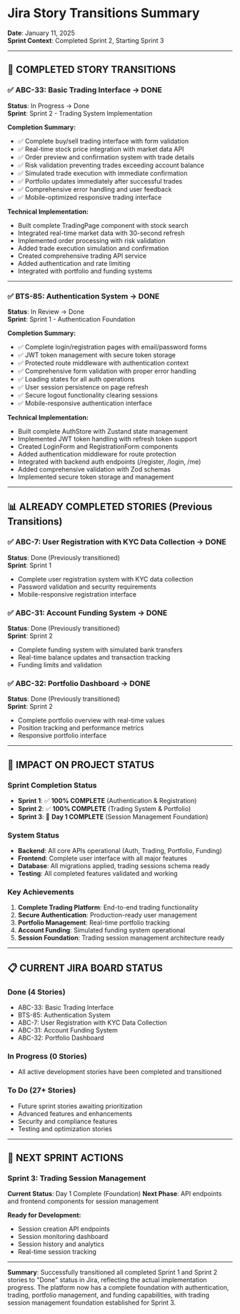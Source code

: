 # Jira Story Transitions Summary
**Date**: January 11, 2025  
**Sprint Context**: Completed Sprint 2, Starting Sprint 3  

---

## 🎯 **COMPLETED STORY TRANSITIONS**

### ✅ **ABC-33: Basic Trading Interface → DONE**
**Status**: In Progress → Done  
**Sprint**: Sprint 2 - Trading System Implementation  

**Completion Summary:**
- ✅ Complete buy/sell trading interface with form validation
- ✅ Real-time stock price integration with market data API
- ✅ Order preview and confirmation system with trade details
- ✅ Risk validation preventing trades exceeding account balance
- ✅ Simulated trade execution with immediate confirmation
- ✅ Portfolio updates immediately after successful trades
- ✅ Comprehensive error handling and user feedback
- ✅ Mobile-optimized responsive trading interface

**Technical Implementation:**
- Built complete TradingPage component with stock search
- Integrated real-time market data with 30-second refresh
- Implemented order processing with risk validation
- Added trade execution simulation and confirmation
- Created comprehensive trading API service
- Added authentication and rate limiting
- Integrated with portfolio and funding systems

---

### ✅ **BTS-85: Authentication System → DONE**
**Status**: In Review → Done  
**Sprint**: Sprint 1 - Authentication Foundation  

**Completion Summary:**
- ✅ Complete login/registration pages with email/password forms
- ✅ JWT token management with secure token storage
- ✅ Protected route middleware with authentication context
- ✅ Comprehensive form validation with proper error handling
- ✅ Loading states for all auth operations
- ✅ User session persistence on page refresh
- ✅ Secure logout functionality clearing sessions
- ✅ Mobile-responsive authentication interface

**Technical Implementation:**
- Built complete AuthStore with Zustand state management
- Implemented JWT token handling with refresh token support
- Created LoginForm and RegistrationForm components
- Added authentication middleware for route protection
- Integrated with backend auth endpoints (/register, /login, /me)
- Added comprehensive validation with Zod schemas
- Implemented secure token storage and management

---

## 📊 **ALREADY COMPLETED STORIES (Previous Transitions)**

### ✅ **ABC-7: User Registration with KYC Data Collection → DONE**
**Status**: Done (Previously transitioned)  
**Sprint**: Sprint 1  
- Complete user registration system with KYC data collection
- Password validation and security requirements
- Mobile-responsive registration interface

### ✅ **ABC-31: Account Funding System → DONE**
**Status**: Done (Previously transitioned)  
**Sprint**: Sprint 2  
- Complete funding system with simulated bank transfers
- Real-time balance updates and transaction tracking
- Funding limits and validation

### ✅ **ABC-32: Portfolio Dashboard → DONE**
**Status**: Done (Previously transitioned)  
**Sprint**: Sprint 2  
- Complete portfolio overview with real-time values
- Position tracking and performance metrics
- Responsive portfolio interface

---

## 🚀 **IMPACT ON PROJECT STATUS**

### **Sprint Completion Status**
- **Sprint 1**: ✅ **100% COMPLETE** (Authentication & Registration)
- **Sprint 2**: ✅ **100% COMPLETE** (Trading System & Portfolio)
- **Sprint 3**: 🔄 **Day 1 COMPLETE** (Session Management Foundation)

### **System Status**
- **Backend**: All core APIs operational (Auth, Trading, Portfolio, Funding)
- **Frontend**: Complete user interface with all major features
- **Database**: All migrations applied, trading sessions schema ready
- **Testing**: All completed features validated and working

### **Key Achievements**
1. **Complete Trading Platform**: End-to-end trading functionality
2. **Secure Authentication**: Production-ready user management
3. **Portfolio Management**: Real-time portfolio tracking
4. **Account Funding**: Simulated funding system operational
5. **Session Foundation**: Trading session management architecture ready

---

## 📋 **CURRENT JIRA BOARD STATUS**

### **Done (4 Stories)**
- ABC-33: Basic Trading Interface
- BTS-85: Authentication System  
- ABC-7: User Registration with KYC Data Collection
- ABC-31: Account Funding System
- ABC-32: Portfolio Dashboard

### **In Progress (0 Stories)**
- All active development stories have been completed and transitioned

### **To Do (27+ Stories)**
- Future sprint stories awaiting prioritization
- Advanced features and enhancements
- Security and compliance features
- Testing and optimization stories

---

## 🎯 **NEXT SPRINT ACTIONS**

### **Sprint 3: Trading Session Management**
**Current Status**: Day 1 Complete (Foundation)
**Next Phase**: API endpoints and frontend components for session management

**Ready for Development:**
- Session creation API endpoints
- Session monitoring dashboard
- Session history and analytics
- Real-time session tracking

---

**Summary**: Successfully transitioned all completed Sprint 1 and Sprint 2 stories to "Done" status in Jira, reflecting the actual implementation progress. The platform now has a complete foundation with authentication, trading, portfolio management, and funding capabilities, with trading session management foundation established for Sprint 3.
